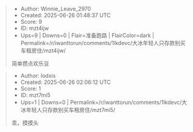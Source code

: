 > - Author: Winnie_Leave_2970
> - Created: 2025-06-26 01:48:37 UTC
> - Score: 9
> - ID: mzt4ijw
> - Ups=9 | Downs=0 | Flair=准备跑路 | FlairColor=dark | Permalink=/r/iwanttorun/comments/1lkdevc/大冰年轻人只存款别买车租房住/mzt4ijw/
>
> 简单攒点欢乐豆

> - Author: lodxis
> - Created: 2025-06-26 02:06:12 UTC
> - Score: 1
> - ID: mzt7mi5
> - Ups=1 | Downs=0 | Permalink=/r/iwanttorun/comments/1lkdevc/大冰年轻人只存款别买车租房住/mzt7mi5/
>
> 乖，摸摸头
